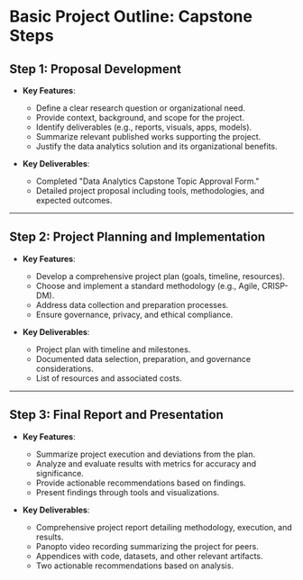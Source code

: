 # Basic Project Outline: Capstone Steps

## Step 1: Proposal Development
- **Key Features**:
  - Define a clear research question or organizational need.
  - Provide context, background, and scope for the project.
  - Identify deliverables (e.g., reports, visuals, apps, models).
  - Summarize relevant published works supporting the project.
  - Justify the data analytics solution and its organizational benefits.

- **Key Deliverables**:
  - Completed "Data Analytics Capstone Topic Approval Form."
  - Detailed project proposal including tools, methodologies, and expected outcomes.

---

## Step 2: Project Planning and Implementation
- **Key Features**:
  - Develop a comprehensive project plan (goals, timeline, resources).
  - Choose and implement a standard methodology (e.g., Agile, CRISP-DM).
  - Address data collection and preparation processes.
  - Ensure governance, privacy, and ethical compliance.

- **Key Deliverables**:
  - Project plan with timeline and milestones.
  - Documented data selection, preparation, and governance considerations.
  - List of resources and associated costs.

---

## Step 3: Final Report and Presentation
- **Key Features**:
  - Summarize project execution and deviations from the plan.
  - Analyze and evaluate results with metrics for accuracy and significance.
  - Provide actionable recommendations based on findings.
  - Present findings through tools and visualizations.

- **Key Deliverables**:
  - Comprehensive project report detailing methodology, execution, and results.
  - Panopto video recording summarizing the project for peers.
  - Appendices with code, datasets, and other relevant artifacts.
  - Two actionable recommendations based on analysis.

